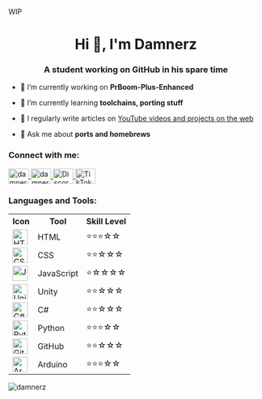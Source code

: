 WIP

<h1 align="center">Hi 👋, I'm Damnerz</h1>
<h3 align="center">A student working on GitHub in his spare time</h3>

- 🔭 I’m currently working on **PrBoom-Plus-Enhanced**

- 🌱 I’m currently learning **toolchains, porting stuff**

- 📝 I regularly write articles on [YouTube videos and projects on the web](#)

- 💬 Ask me about **ports and homebrews**

<h3 align="left">Connect with me:</h3>
<p align="left">
  <a href="https://twitter.com/damnerz" target="blank">
    <img align="center" src="https://raw.githubusercontent.com/rahuldkjain/github-profile-readme-generator/master/src/images/icons/Social/twitter.svg" alt="damnerz" height="30" width="40" />
  </a>
  <a href="https://www.youtube.com/c/damnerz" target="blank">
    <img align="center" src="https://raw.githubusercontent.com/rahuldkjain/github-profile-readme-generator/master/src/images/icons/Social/youtube.svg" alt="damnerz" height="30" width="40" />
  </a>
  <a href="https://discord.gg/rdbUMSzHrc" target="blank">
    <img align="center" src="https://raw.githubusercontent.com/rahuldkjain/github-profile-readme-generator/master/src/images/icons/Social/discord.svg" alt="Discord" height="30" width="40" />
  </a>
  <a href="https://www.tiktok.com/@damnerz6" target="blank">
    <img align="center" src="https://upload.wikimedia.org/wikipedia/commons/0/09/TikTok_logo.svg" alt="TikTok" height="30" width="40" />
  </a>
</p>

<h3 align="left">Languages and Tools:</h3>

<table>
  <tr>
    <th>Icon</th>
    <th>Tool</th>
    <th>Skill Level</th>
  </tr>
  <tr>
    <td><img align="center" alt="HTML" width="30px" src="https://cdn.jsdelivr.net/gh/devicons/devicon/icons/html5/html5-plain.svg" /></td>
    <td>HTML</td>
    <td>⭐⭐⭐☆☆</td>
  </tr>
  <tr>
    <td><img align="center" alt="CSS" width="30px" src="https://cdn.jsdelivr.net/gh/devicons/devicon/icons/css3/css3-plain.svg" /></td>
    <td>CSS</td>
    <td>⭐⭐☆☆☆</td>
  </tr>
  <tr>
    <td><img align="center" alt="JavaScript" width="30px" src="https://cdn.jsdelivr.net/gh/devicons/devicon/icons/javascript/javascript-plain.svg" /></td>
    <td>JavaScript</td>
    <td>⭐☆☆☆☆</td>
  </tr>
  <tr>
    <td><img align="center" alt="Unity" width="30px" src="https://cdn.jsdelivr.net/gh/devicons/devicon/icons/unity/unity-original.svg" /></td>
    <td>Unity</td>
    <td>⭐⭐☆☆☆</td>
  </tr>
  <tr>
    <td><img align="center" alt="C#" width="30px" src="https://cdn.jsdelivr.net/gh/devicons/devicon/icons/csharp/csharp-original.svg" /></td>
    <td>C#</td>
    <td>⭐⭐☆☆☆</td>
  </tr>
  <tr>
    <td><img align="center" alt="Python" width="30px" src="https://cdn.jsdelivr.net/gh/devicons/devicon/icons/python/python-original.svg" /></td>
    <td>Python</td>
    <td>⭐⭐⭐☆☆</td>
  </tr>
  <tr>
    <td><img align="center" alt="GitHub" width="30px" src="https://cdn.jsdelivr.net/gh/devicons/devicon/icons/github/github-original.svg" /></td>
    <td>GitHub</td>
    <td>⭐⭐☆☆☆</td>
  </tr>
  <tr>
    <td><img align="center" alt="Arduino" width="30px" src="https://cdn.jsdelivr.net/gh/devicons/devicon/icons/arduino/arduino-original.svg" /></td>
    <td>Arduino</td>
    <td>⭐⭐⭐☆☆</td>
  </tr>
</table>

<p><img align="center" src="https://github-readme-streak-stats.herokuapp.com/?user=damnerz&" alt="damnerz" /></p>
